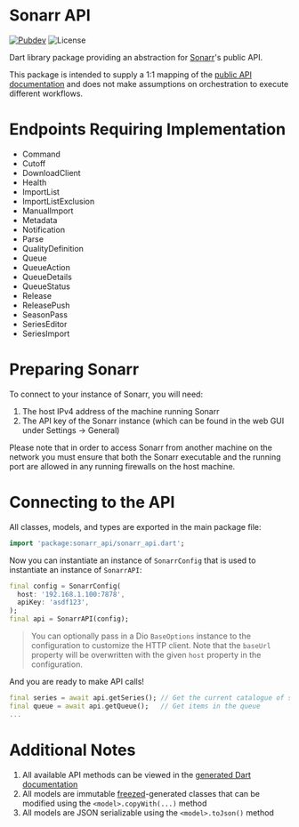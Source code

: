 # Sonarr API

[![Pubdev][shield-pubdev]][link-pubdev]
![License][shield-license]

Dart library package providing an abstraction for [Sonarr][link-website]'s public API.

This package is intended to supply a 1:1 mapping of the [public API documentation][link-swagger] and does not make assumptions on orchestration to execute different workflows.

# Endpoints Requiring Implementation

- Command
- Cutoff
- DownloadClient
- Health
- ImportList
- ImportListExclusion
- ManualImport
- Metadata
- Notification
- Parse
- QualityDefinition
- Queue
- QueueAction
- QueueDetails
- QueueStatus
- Release
- ReleasePush
- SeasonPass
- SeriesEditor
- SeriesImport

# Preparing Sonarr

To connect to your instance of Sonarr, you will need:

1. The host IPv4 address of the machine running Sonarr
2. The API key of the Sonarr instance (which can be found in the web GUI under Settings → General)

Please note that in order to access Sonarr from another machine on the network you must ensure that both the Sonarr executable and the running port are allowed in any running firewalls on the host machine.

# Connecting to the API

All classes, models, and types are exported in the main package file:

```dart
import 'package:sonarr_api/sonarr_api.dart';
```

Now you can instantiate an instance of `SonarrConfig` that is used to instantiate an instance of `SonarrAPI`:

```dart
final config = SonarrConfig(
  host: '192.168.1.100:7878',
  apiKey: 'asdf123',
);
final api = SonarrAPI(config);
```

> You can optionally pass in a Dio `BaseOptions` instance to the configuration to customize the HTTP client. Note that the `baseUrl` property will be overwritten with the given `host` property in the configuration.

And you are ready to make API calls!

```dart
final series = await api.getSeries(); // Get the current catalogue of series
final queue = await api.getQueue();   // Get items in the queue
...
```

# Additional Notes

1. All available API methods can be viewed in the [generated Dart documentation][link-docs]
2. All models are immutable [freezed][link-freezed]-generated classes that can be modified using the `<model>.copyWith(...)` method
3. All models are JSON serializable using the `<model>.toJson()` method

[link-docs]: https://pub.dev/documentation/sonarr_api/latest/api/SonarrAPI-class.html
[link-freezed]: https://pub.dev/packages/freezed
[link-pubdev]: https://pub.dev/packages/sonarr_api
[link-swagger]: https://sonarr.tv/docs/api
[link-website]: https://sonarr.tv
[shield-license]: https://img.shields.io/github/license/RoninComputer/package-sonarr-api?style=for-the-badge
[shield-pubdev]: https://img.shields.io/pub/v/sonarr_api.svg?style=for-the-badge
